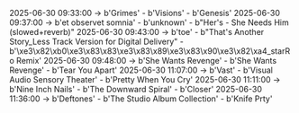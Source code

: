2025-06-30 09:33:00 -> b'Grimes' - b'Visions' - b'Genesis'
2025-06-30 09:37:00 -> b'et observet somnia' - b'unknown' - b"Her's - She Needs Him (slowed+reverb)"
2025-06-30 09:43:00 -> b'toe' - b"That's Another Story_Less Track Version for Digital Delivery" - b'\xe3\x82\xb0\xe3\x83\x83\xe3\x83\x89\xe3\x83\x90\xe3\x82\xa4_starRo Remix'
2025-06-30 09:48:00 -> b'She Wants Revenge' - b'She Wants Revenge' - b'Tear You Apart'
2025-06-30 11:07:00 -> b'Vast' - b'Visual Audio Sensory Theater' - b'Pretty When You Cry'
2025-06-30 11:11:00 -> b'Nine Inch Nails' - b'The Downward Spiral' - b'Closer'
2025-06-30 11:36:00 -> b'Deftones' - b'The Studio Album Collection' - b'Knife Prty'
